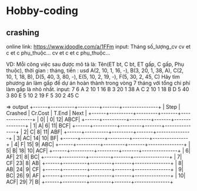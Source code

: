 # Hobby-coding

## crashing
online link: https://www.jdoodle.com/a/1FFm
input:
Tháng số_lượng_cv
cv et c et c phụ_thuộc... 
cv et c et c phụ_thuộc... 

VD:
Mỗi công việc sau được mô tả là: Tên(ET bt, C bt, ET gấp, C gấp, Phụ thuộc), thời gian : tháng, tiền : usd 
A(2, 10, 1, 16, -), B(3, 20, 1, 38, A), C(2, 10, 1, 18, B), D(5, 40, 3, 80, -), E(5, 10, 2, 19, -), F(5, 30, 2, 45, C)
Hãy tìm phương án làm gấp để dự án hoàn thành trong vòng 7 tháng với tổng chi phí làm gấp là nhỏ nhất. 
input:
7 6
A 2 10 1 16
B 3 20 1 38 A
C 2 10 1 18 B
D 5 40 3 80
E 5 10 2 19
F 5 30 2 45 C

=> output
+------+----------+---------+-------+---------------+
| Step |  Crashed | Cr.Cost | T.End |      Next     |
+------+----------+---------+-------+---------------+
|     0|          |        0|     12|           ABCF|
+------+----------+---------+-------+---------------+
|     1|         A|        6|     11|            BCF|
+------+----------+---------+-------+---------------+
|     2|         C|        8|     11|            ABF|
+------+----------+---------+-------+---------------+
|     3|        AC|       14|     10|             BF|
+------+----------+---------+-------+---------------+
|     4|         F|       15|      9|            ABC|
+------+----------+---------+-------+---------------+
|     5|         B|       18|     10|            ACF|
+------+----------+---------+-------+---------------+
|     6|        AF|       21|      8|             BC|
+------+----------+---------+-------+---------------+
|     7|        CF|       23|      8|             AB|
+------+----------+---------+-------+---------------+
|     8|        AB|       24|      9|             CF|
+------+----------+---------+-------+---------------+
|     9|        BC|       26|      9|             AF|
+------+----------+---------+-------+---------------+
|    10|       ACF|       29|      7|              B|
+------+----------+---------+-------+---------------+

